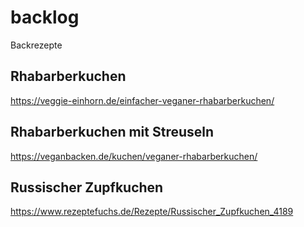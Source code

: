 # backlog
Backrezepte 

## Rhabarberkuchen

https://veggie-einhorn.de/einfacher-veganer-rhabarberkuchen/

## Rhabarberkuchen mit Streuseln

https://veganbacken.de/kuchen/veganer-rhabarberkuchen/

## Russischer Zupfkuchen

https://www.rezeptefuchs.de/Rezepte/Russischer_Zupfkuchen_4189
